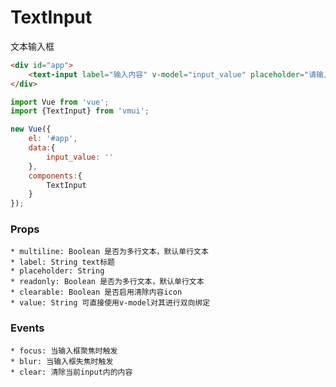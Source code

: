 TextInput
==================
文本输入框

```html
<div id="app">
    <text-input label="输入内容" v-model="input_value" placeholder="请输入手机号" />
</div>
```

```js
import Vue from 'vue';
import {TextInput} from 'vmui';

new Vue({
    el: '#app',
    data:{
        input_value: ''
    },
    components:{
        TextInput
    }
});
```

### Props
    * multiline: Boolean 是否为多行文本，默认单行文本
    * label: String text标题
    * placeholder: String 
    * readonly: Boolean 是否为多行文本，默认单行文本
    * clearable: Boolean 是否启用清除内容icon
    * value: String 可直接使用v-model对其进行双向绑定

### Events
    * focus: 当输入框聚焦时触发
    * blur: 当输入框失焦时触发
    * clear: 清除当前input内的内容